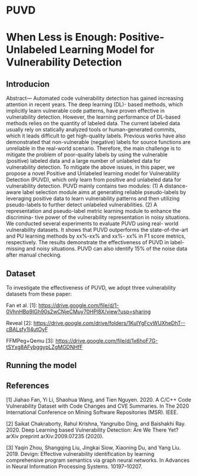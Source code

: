# PUVD
# When Less is Enough: Positive-Unlabeled Learning Model for Vulnerability Detection
## Introducion
Abstract— Automated code vulnerability detection has gained
increasing attention in recent years. The deep learning (DL)-
based methods, which implicitly learn vulnerable code patterns,
have proven effective in vulnerability detection. However, the
learning performance of DL-based methods relies on the quantity
of labeled data. The current labeled data usually rely on statically
analyzed tools or human-generated commits, which it leads
difficult to get high-quality labels. Previous works have also
demonstrated that non-vulnerable (negative) labels for source
functions are unreliable in the real-world scenario. Therefore,
the main challenge is to mitigate the problem of poor-quality
labels by using the vulnerable (positive) labeled data and a large
number of unlabeled data for vulnerability detection.
To mitigate the above issues, in this paper, we propose a
novel Positive and Unlabeled learning model for Vulnerability
Detection (PUVD), which only learn from positive and unlabeled
data for vulnerability detection. PUVD mainly contains two
modules: (1) A distance-aware label selection module aims at
generating reliable pseudo-labels by leveraging positive data to
learn vulnerability patterns and then utilizing pseudo-labels to
further detect unlabeled vulnerabilities. (2) A representation and
pseudo-label metric learning module to enhance the discrimina-
tive power of the vulnerability representation in noisy situations.
We conducted several experiments to evaluate PUVD using real-
world vulnerability datasets. It shows that PUVD outperforms the
state-of-the-art and PU learning methods by xx%-xx% and xx%-
xx% in F1 score metrics, respectively. The results demonstrate
the effectiveness of PUVD in label-missing and noisy situations.
PUVD can also identify 15% of the noise data after manual
checking.
## Dataset
To investigate the effectiveness of PUVD, we adopt three vulnerability datasets from these paper:

Fan et al. [1]: https://drive.google.com/file/d/1-0VhnHBp9IGh90s2wCNjeCMuy70HPl8X/view?usp=sharing

Reveal [2]: https://drive.google.com/drive/folders/1KuIYgFcvWUXheDhT--cBALsfy1I4utOyF

FFMPeg+Qemu [3]: https://drive.google.com/file/d/1x6hoF7G-tSYxg8AFybggypLZgMGDNHfF
## Running the model
## References
[1] Jiahao Fan, Yi Li, Shaohua Wang, and Tien Nguyen. 2020. A C/C++ Code Vulnerability Dataset with Code Changes and CVE Summaries. In The 2020 International Conference on Mining Software Repositories (MSR). IEEE.

[2] Saikat Chakraborty, Rahul Krishna, Yangruibo Ding, and Baishakhi Ray. 2020. Deep Learning based Vulnerability Detection: Are We There Yet? arXiv preprint arXiv:2009.07235 (2020).

[3] Yaqin Zhou, Shangqing Liu, Jingkai Siow, Xiaoning Du, and Yang Liu. 2019. Devign: Effective vulnerability identification by learning comprehensive program semantics via graph neural networks. In Advances in Neural Information Processing Systems. 10197–10207.
